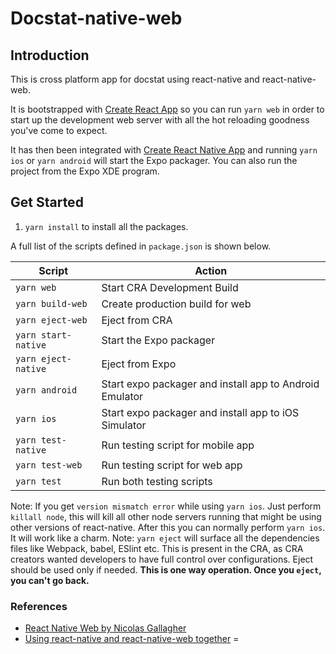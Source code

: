 # Docstat-native-web

## Introduction

This is cross platform app for docstat using react-native and react-native-web.

It is bootstrapped with [Create React App](https://github.com/facebook/create-react-app) so you can run `yarn web` in order to start up the development web server with all the hot reloading goodness you've come to expect.

It has then been integrated with [Create React Native App](https://github.com/react-community/create-react-native-app) and running `yarn ios` or `yarn android` will start the Expo packager. You can also run the project from the Expo XDE program.


## Get Started

1. `yarn install` to install all the packages.

A full list of the scripts defined in `package.json` is shown below.

| Script              | Action                                                  |
|---------------------|---------------------------------------------------------|
| `yarn web`          | Start CRA Development Build                             |
| `yarn build-web`    | Create production build for web                         |
| `yarn eject-web`    | Eject from CRA                                          |
| `yarn start-native` | Start the Expo packager                                 |
| `yarn eject-native` | Eject from Expo                                         |
| `yarn android`      | Start expo packager and install app to Android Emulator |
| `yarn ios`          | Start expo packager and install app to iOS Simulator    |
| `yarn test-native`  | Run testing script for mobile app                       |
| `yarn test-web`     | Run testing script for web app                          |
| `yarn test`         | Run both testing scripts                                |

Note: If you get `version mismatch error` while using `yarn ios`. Just perform `killall node`, this will kill all other node servers running that might be using other versions
of react-native. After this you can normally perform `yarn ios`. It will work like a charm.
Note: `yarn eject` will surface all the dependencies files like Webpack, babel, ESlint etc. This is present in the CRA, as CRA creators wanted developers to have full control over configurations. Eject should be used only if needed. **This is one way operation. Once you `eject`, you can't go back.**

### References

- [React Native Web by Nicolas Gallagher](https://github.com/necolas)
- [Using react-native and react-native-web together](https://medium.com/@yannickdot/write-once-run-anywhere-with-create-react-native-app-and-react-native-web-ad40db63eed0) =
